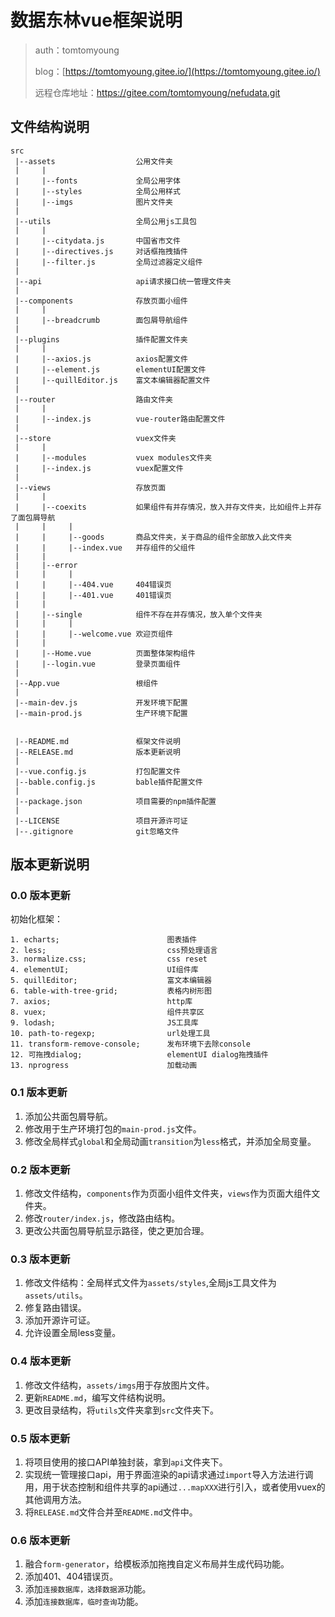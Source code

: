 # 数据东林vue框架说明

> auth：tomtomyoung
>
> blog：[https://tomtomyoung.gitee.io/](https://tomtomyoung.gitee.io/)
>
> 远程仓库地址：https://gitee.com/tomtomyoung/nefudata.git

## 文件结构说明

```
src
 |--assets                  公用文件夹
 |     |
 |     |--fonts             全局公用字体
 |     |--styles            全局公用样式            
 |     |--imgs              图片文件夹
 |
 |--utils                   全局公用js工具包
 |     |
 |     |--citydata.js       中国省市文件
 |     |--directives.js     对话框拖拽插件
 |     |--filter.js         全局过滤器定义组件
 |
 |--api                     api请求接口统一管理文件夹
 |
 |--components              存放页面小组件
 |     |
 |     |--breadcrumb        面包屑导航组件
 |
 |--plugins                 插件配置文件夹
 |     |
 |     |--axios.js          axios配置文件
 |     |--element.js        elementUI配置文件
 |     |--quillEditor.js    富文本编辑器配置文件
 |
 |--router                  路由文件夹
 |     |
 |     |--index.js          vue-router路由配置文件
 |
 |--store                   vuex文件夹
 |     |
 |     |--modules           vuex modules文件夹
 |     |--index.js          vuex配置文件
 |
 |--views                   存放页面
 |     | 
 |     |--coexits           如果组件有并存情况，放入并存文件夹，比如组件上并存了面包屑导航
 |     |     |
 |     |     |--goods       商品文件夹，关于商品的组件全部放入此文件夹
 |     |     |--index.vue   并存组件的父组件
 |     |
 |     |--error
 |     |     |
 |     |     |--404.vue     404错误页
 |     |     |--401.vue     401错误页
 |     |
 |     |--single            组件不存在并存情况，放入单个文件夹
 |     |     |
 |     |     |--welcome.vue 欢迎页组件
 |     |
 |     |--Home.vue          页面整体架构组件
 |     |--login.vue         登录页面组件
 |
 |--App.vue                 根组件
 |
 |--main-dev.js             开发环境下配置   
 |--main-prod.js            生产环境下配置
 
 
 |--README.md               框架文件说明
 |--RELEASE.md              版本更新说明
 |
 |--vue.config.js           打包配置文件
 |--bable.config.js         bable插件配置文件
 |
 |--package.json            项目需要的npm插件配置
 |
 |--LICENSE                 项目开源许可证
 |--.gitignore              git忽略文件

```

## 版本更新说明

### 0.0 版本更新

初始化框架：


```
1. echarts;                        图表插件
2. less;                           css预处理语言
3. normalize.css;                  css reset
4. elementUI;                      UI组件库
5. quillEditor;                    富文本编辑器
6. table-with-tree-grid;           表格内树形图
7. axios;                          http库     
8. vuex;                           组件共享区
9. lodash;                         JS工具库                           
10. path-to-regexp;                url处理工具
11. transform-remove-console;      发布环境下去除console
12. 可拖拽dialog;                   elementUI dialog拖拽插件
13. nprogress                      加载动画

```


### 0.1 版本更新
1. 添加公共面包屑导航。
2. 修改用于生产环境打包的`main-prod.js`文件。
3. 修改全局样式`global`和全局动画`transition`为`less`格式，并添加全局变量。

### 0.2 版本更新
1. 修改文件结构，`components`作为页面小组件文件夹，`views`作为页面大组件文件夹。
2. 修改`router/index.js`，修改路由结构。
3. 更改公共面包屑导航显示路径，使之更加合理。

### 0.3 版本更新
1. 修改文件结构：全局样式文件为`assets/styles`,全局js工具文件为`assets/utils`。
2. 修复路由错误。
3. 添加开源许可证。
4. 允许设置全局less变量。

### 0.4 版本更新
1. 修改文件结构，`assets/imgs`用于存放图片文件。
2. 更新`README.md`，编写文件结构说明。
3. 更改目录结构，将`utils`文件夹拿到`src`文件夹下。

### 0.5 版本更新
1. 将项目使用的接口API单独封装，拿到`api`文件夹下。
2. 实现统一管理接口api，用于界面渲染的api请求通过`import`导入方法进行调用，用于状态控制和组件共享的api通过`...mapXXX`进行引入，或者使用vuex的其他调用方法。
3. 将`RELEASE.md`文件合并至`README.md`文件中。

### 0.6 版本更新
1. 融合`form-generator`，给模板添加拖拽自定义布局并生成代码功能。
2. 添加401、404错误页。
3. 添加`连接数据库，选择数据源`功能。
4. 添加`连接数据库，临时查询`功能。



